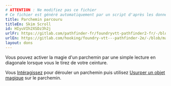 ```yaml
---
# ATTENTION : Ne modifiez pas ce fichier
# Ce fichier est généré automatiquement par un script d'après les données du module Foundry VTT officiel et de sa traduction
title: Parchemin parcouru
titleEn: Skim Scroll
id: HIyuVIh2XSDz3h2j
urlFr: https://gitlab.com/pathfinder-fr/foundryvtt-pathfinder2-fr/-/blob/master/data/feats/HIyuVIh2XSDz3h2j.htm
urlEn: https://gitlab.com/hooking/foundry-vtt---pathfinder-2e/-/blob/master/packs/data/feats.db/skim-scroll.json
layout: dons
---
```

Vous pouvez activer la magie d'un parchemin par une simple lecture en diagonale lorsque vous le tirez de votre ceinture.

Vous [Intéragissez](../actions/interagir.html) pour dérouler un parchemin puis utilisez [Usurper un objet magique](usurpation-d-objet-magique.html) sur le parchemin.
